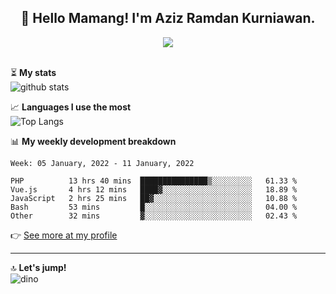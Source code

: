 <h2 align="center">👋 Hello Mamang! I'm Aziz Ramdan Kurniawan.</h2>  
<p align="center">
  <img src="https://komarev.com/ghpvc/?username=azizramdan"> <br><br>
</p>
    
⏳ **My stats**  
![github stats](https://github-readme-stats.vercel.app/api?username=azizramdan&show_icons=true&count_private=true&title_color=000&hide_border=true&hide_title=true)  

📈 **Languages I use the most**  
![Top Langs](https://github-readme-stats.vercel.app/api/top-langs/?username=azizramdan&layout=compact&langs_count=6&hide=tsql&hide_border=true&hide_title=true&exclude_repo=Futsal-Go,Futsal-Go-Admin,Sistem-Informasi-Sensus-Harian-Rawat-Inap)  

📊 **My weekly development breakdown**
<!--START_SECTION:waka-->
```text
Week: 05 January, 2022 - 11 January, 2022

PHP          13 hrs 40 mins  ███████████████▒░░░░░░░░░   61.33 % 
Vue.js       4 hrs 12 mins   ████▓░░░░░░░░░░░░░░░░░░░░   18.89 % 
JavaScript   2 hrs 25 mins   ██▓░░░░░░░░░░░░░░░░░░░░░░   10.88 % 
Bash         53 mins         █░░░░░░░░░░░░░░░░░░░░░░░░   04.00 % 
Other        32 mins         ▓░░░░░░░░░░░░░░░░░░░░░░░░   02.43 % 
```
<!--END_SECTION:waka-->
👉 [See more at my profile](https://wakatime.com/@azizramdan)
***
🔝 **Let's jump!**  
![dino](https://raw.githubusercontent.com/azizramdan/azizramdan/master/dino.gif)  
